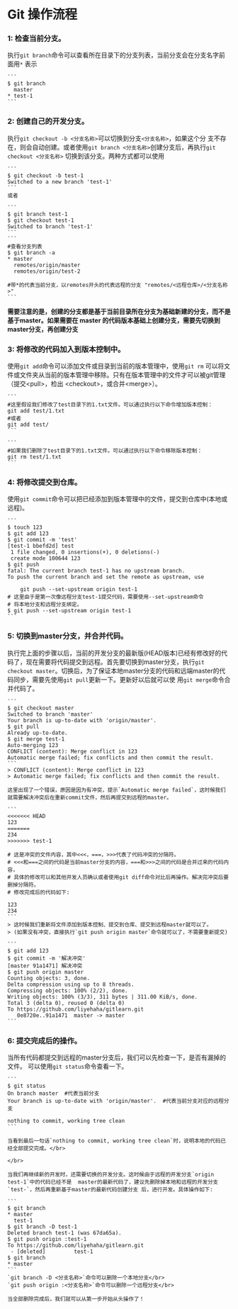 # Git 操作流程

### 1: 检查当前分支。
执行`git branch`命令可以查看所在目录下的分支列表，当前分支会在分支名字前面用`*`	表示

	```
	$ git branch
	  master
	* test-1
	```
	
### 2: 创建自己的开发分支。
执行`git checkout -b <分支名称>`可以切换到分支`<分支名称>`，如果这个分	支不存在，则会自动创建。或者使用`git branch <分支名称>`创建分支后，再执行`git checkout <分支名称>`	切换到该分支。两种方式都可以使用
	
	```
	$ git checkout -b test-1
	Switched to a new branch 'test-1'
	```
	或者
		
	```
	$ git branch test-1
	$ git checkout test-1
	Switched to branch 'test-1'
	```
	```
	#查看分支列表
	$ git branch -a
	* master
	  remotes/origin/master
	  remotes/origin/test-2
	  
	#带*的代表当前分支，以remotes开头的代表远程的分支 "remotes/<远程仓库>/<分支名称>"
	```
**需要注意的是，创建的分支都是基于当前目录所在分支为基础新建的分支，而不是基于master。如果需要在	master	的代码版本基础上创建分支，需要先切换到master分支，再创建分支**

### 3: 将修改的代码加入到版本控制中。
使用`git add`命令可以添加文件或目录到当前的版本管理中，使用`git rm`	可以将文件或文件夹从当前的版本管理中移除。只有在版本管理中的文件才可以被git管理（提交\<pull\>，检出	\<checkout\>，或合并\<merge\>）。
	
	```
	#这里假设我们修改了test目录下的1.txt文件。可以通过执行以下命令增加版本控制：
	git add test/1.txt
	#或者
	git add test/
	```
		
	```
	#如果我们删除了test目录下的1.txt文件。可以通过执行以下命令移除版本控制：
	git rm test/1.txt
	```
	
### 4: 将修改提交到仓库。
使用`git commit`命令可以把已经添加到版本管理中的文件，提交到仓库中(本地或远程)。
	
	```
	$ touch 123
	$ git add 123
	$ git commit -m 'test'
	[test-1 bbefd2d] test
	 1 file changed, 0 insertions(+), 0 deletions(-)
	 create mode 100644 123
	$ git push
	fatal: The current branch test-1 has no upstream branch.
	To push the current branch and set the remote as upstream, use
	
	    git push --set-upstream origin test-1
	# 这里由于是第一次像远程分支test-1提交代码，需要使用--set-upstream命令
	# 将本地分支和远程分支绑定。
	$ git push --set-upstream origin test-1
	```
	
### 5: 切换到master分支，并合并代码。
执行完上面的步骤以后，当前的开发分支的最新版(HEAD版本)已经有修改好的代码了，现在需要将代码提交到远程。首先要切换到master分支，执行`git checkout master`。切换后，为了保证本地master分支的代码和远端master的代码同步，需要先使用`git pull`更新一下。更新好以后就可以使	用`git merge`命令合并代码了。
	
	```
	$ git checkout master
	Switched to branch 'master'
	Your branch is up-to-date with 'origin/master'.
	$ git pull
	Already up-to-date.
	$ git merge test-1
	Auto-merging 123
	CONFLICT (content): Merge conflict in 123
	Automatic merge failed; fix conflicts and then commit the result.
	```
	> CONFLICT (content): Merge conflict in 123
	> Automatic merge failed; fix conflicts and then commit the result.
	
	这里出现了一个错误，原因是因为有冲突，提示`Automatic merge failed`，这时候我们就需要解决冲突后在重新commit文件，然后再提交到远程的master。
		
	```
	<<<<<<< HEAD
	123
	=======
	234
	>>>>>>> test-1
		
	# 这是冲突的文件内容，其中<<<，===，>>>代表了代码冲突的分隔符。
	# <<<和===之间的代码是当前master分支的内容，===和>>>之间的代码是合并过来的代码内容，
	# 具体的修改可以和其他开发人员确认或者使用git diff命令对比后再操作。解决完冲突后要删掉分隔符。
	# 修改完成后的代码如下:
		
	123
	234
	```
	> 这时候我们重新将文件添加到版本控制、提交到仓库、提交到远程master就可以了。
	> (如果没有冲突，直接执行`git push origin master`命令就可以了，不需要重新提交)
		
	```
	$ git add 123
	$ git commit -m '解决冲突'
	[master 91a1471] 解决冲突
	$ git push origin master
	Counting objects: 3, done.
	Delta compression using up to 8 threads.
	Compressing objects: 100% (2/2), done.
	Writing objects: 100% (3/3), 311 bytes | 311.00 KiB/s, done.
	Total 3 (delta 0), reused 0 (delta 0)
	To https://github.com/liyehaha/gitlearn.git
	   0e8720e..91a1471  master -> master
	```
	
### 6: 提交完成后的操作。
当所有代码都提交到远程的master分支后，我们可以先检查一下，是否有漏掉的文件。
	可以使用`git status`命令查看一下。
	
	```
	$ git status
	On branch master  #代表当前分支
	Your branch is up-to-date with 'origin/master'.  #代表当前分支对应的远程分支
	
	nothing to commit, working tree clean
	```
	
	当看到最后一句话`nothing to commit, working tree clean`时，说明本地的代码已经全部提交完成。</br>
	
	</br>
	
	当我们再继续新的开发时，还需要切换的开发分支。这时候由于远程的开发分支`origin test-1`中的代码已经不是	master的最新代码了，建议先删除掉本地和远程的开发分支`test-`，然后再重新基于master的最新代码创建分支	后，进行开发。具体操作如下:
	
	```
	$ git branch
	* master
	  test-1
	$ git branch -D test-1
	Deleted branch test-1 (was 67da65a).
	$ git push origin :test-1
	To https://github.com/liyehaha/gitlearn.git
	 - [deleted]         test-1
	$ git branch
	* master
	```
	`git branch -D <分支名称>`命令可以删除一个本地分支</br>
	`git push origin :<分支名称>`命令可以删除一个远程分支</br>
	
	当全部删除完成后，我们就可以从第一步开始从头操作了！
